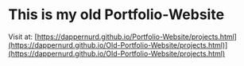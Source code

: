 # This is my old Portfolio-Website

Visit at: [https://dappernurd.github.io/Portfolio-Website/projects.html](https://dappernurd.github.io/Old-Portfolio-Website/projects.html)](https://dappernurd.github.io/Old-Portfolio-Website/projects.html)
